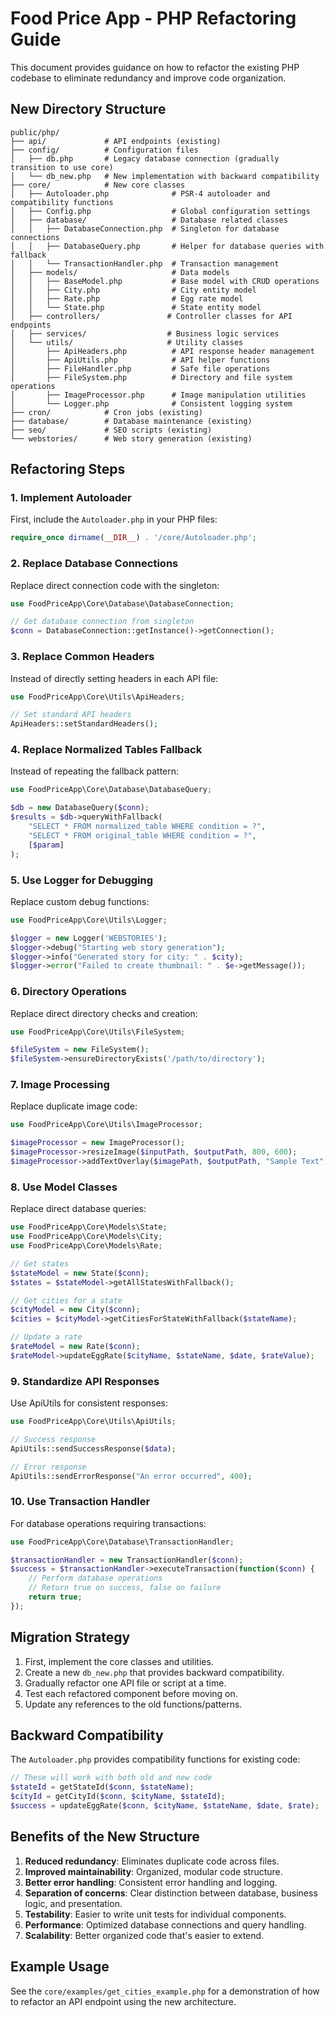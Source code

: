 # Food Price App - PHP Refactoring Guide

This document provides guidance on how to refactor the existing PHP codebase to eliminate redundancy and improve code organization.

## New Directory Structure

```
public/php/
├── api/             # API endpoints (existing)
├── config/          # Configuration files
│   ├── db.php       # Legacy database connection (gradually transition to use core)
│   └── db_new.php   # New implementation with backward compatibility
├── core/            # New core classes
│   ├── Autoloader.php              # PSR-4 autoloader and compatibility functions
│   ├── Config.php                  # Global configuration settings
│   ├── database/                   # Database related classes
│   │   ├── DatabaseConnection.php  # Singleton for database connections
│   │   ├── DatabaseQuery.php       # Helper for database queries with fallback
│   │   └── TransactionHandler.php  # Transaction management
│   ├── models/                     # Data models
│   │   ├── BaseModel.php           # Base model with CRUD operations
│   │   ├── City.php                # City entity model
│   │   ├── Rate.php                # Egg rate model
│   │   └── State.php               # State entity model
│   ├── controllers/               # Controller classes for API endpoints
│   ├── services/                  # Business logic services
│   └── utils/                     # Utility classes
│       ├── ApiHeaders.php          # API response header management
│       ├── ApiUtils.php            # API helper functions
│       ├── FileHandler.php         # Safe file operations
│       ├── FileSystem.php          # Directory and file system operations
│       ├── ImageProcessor.php      # Image manipulation utilities
│       └── Logger.php              # Consistent logging system
├── cron/            # Cron jobs (existing)
├── database/        # Database maintenance (existing)
├── seo/             # SEO scripts (existing)
└── webstories/      # Web story generation (existing)
```

## Refactoring Steps

### 1. Implement Autoloader

First, include the `Autoloader.php` in your PHP files:

```php
require_once dirname(__DIR__) . '/core/Autoloader.php';
```

### 2. Replace Database Connections

Replace direct connection code with the singleton:

```php
use FoodPriceApp\Core\Database\DatabaseConnection;

// Get database connection from singleton
$conn = DatabaseConnection::getInstance()->getConnection();
```

### 3. Replace Common Headers

Instead of directly setting headers in each API file:

```php
use FoodPriceApp\Core\Utils\ApiHeaders;

// Set standard API headers
ApiHeaders::setStandardHeaders();
```

### 4. Replace Normalized Tables Fallback

Instead of repeating the fallback pattern:

```php
use FoodPriceApp\Core\Database\DatabaseQuery;

$db = new DatabaseQuery($conn);
$results = $db->queryWithFallback(
    "SELECT * FROM normalized_table WHERE condition = ?",
    "SELECT * FROM original_table WHERE condition = ?",
    [$param]
);
```

### 5. Use Logger for Debugging

Replace custom debug functions:

```php
use FoodPriceApp\Core\Utils\Logger;

$logger = new Logger('WEBSTORIES');
$logger->debug("Starting web story generation");
$logger->info("Generated story for city: " . $city);
$logger->error("Failed to create thumbnail: " . $e->getMessage());
```

### 6. Directory Operations

Replace direct directory checks and creation:

```php
use FoodPriceApp\Core\Utils\FileSystem;

$fileSystem = new FileSystem();
$fileSystem->ensureDirectoryExists('/path/to/directory');
```

### 7. Image Processing

Replace duplicate image code:

```php
use FoodPriceApp\Core\Utils\ImageProcessor;

$imageProcessor = new ImageProcessor();
$imageProcessor->resizeImage($inputPath, $outputPath, 800, 600);
$imageProcessor->addTextOverlay($imagePath, $outputPath, "Sample Text", 24);
```

### 8. Use Model Classes

Replace direct database queries:

```php
use FoodPriceApp\Core\Models\State;
use FoodPriceApp\Core\Models\City;
use FoodPriceApp\Core\Models\Rate;

// Get states
$stateModel = new State($conn);
$states = $stateModel->getAllStatesWithFallback();

// Get cities for a state
$cityModel = new City($conn);
$cities = $cityModel->getCitiesForStateWithFallback($stateName);

// Update a rate
$rateModel = new Rate($conn);
$rateModel->updateEggRate($cityName, $stateName, $date, $rateValue);
```

### 9. Standardize API Responses

Use ApiUtils for consistent responses:

```php
use FoodPriceApp\Core\Utils\ApiUtils;

// Success response
ApiUtils::sendSuccessResponse($data);

// Error response
ApiUtils::sendErrorResponse("An error occurred", 400);
```

### 10. Use Transaction Handler

For database operations requiring transactions:

```php
use FoodPriceApp\Core\Database\TransactionHandler;

$transactionHandler = new TransactionHandler($conn);
$success = $transactionHandler->executeTransaction(function($conn) {
    // Perform database operations
    // Return true on success, false on failure
    return true;
});
```

## Migration Strategy

1. First, implement the core classes and utilities.
2. Create a new `db_new.php` that provides backward compatibility.
3. Gradually refactor one API file or script at a time.
4. Test each refactored component before moving on.
5. Update any references to the old functions/patterns.

## Backward Compatibility

The `Autoloader.php` provides compatibility functions for existing code:

```php
// These will work with both old and new code
$stateId = getStateId($conn, $stateName);
$cityId = getCityId($conn, $cityName, $stateId);
$success = updateEggRate($conn, $cityName, $stateName, $date, $rate);
```

## Benefits of the New Structure

1. **Reduced redundancy**: Eliminates duplicate code across files.
2. **Improved maintainability**: Organized, modular code structure.
3. **Better error handling**: Consistent error handling and logging.
4. **Separation of concerns**: Clear distinction between database, business logic, and presentation.
5. **Testability**: Easier to write unit tests for individual components.
6. **Performance**: Optimized database connections and query handling.
7. **Scalability**: Better organized code that's easier to extend.

## Example Usage

See the `core/examples/get_cities_example.php` for a demonstration of how to refactor an API endpoint using the new architecture.
